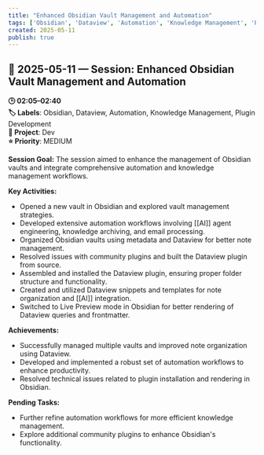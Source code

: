 ```yaml
---
title: "Enhanced Obsidian Vault Management and Automation"
tags: ['Obsidian', 'Dataview', 'Automation', 'Knowledge Management', 'Plugin Development']
created: 2025-05-11
publish: true
---
```


## 📅 2025-05-11 — Session: Enhanced Obsidian Vault Management and Automation

**🕒 02:05–02:40**  
**🏷️ Labels**: Obsidian, Dataview, Automation, Knowledge Management, Plugin Development  
**📂 Project**: Dev  
**⭐ Priority**: MEDIUM  


**Session Goal:**
The session aimed to enhance the management of Obsidian vaults and integrate comprehensive automation and knowledge management workflows.

**Key Activities:**
- Opened a new vault in Obsidian and explored vault management strategies.
- Developed extensive automation workflows involving [[AI]] agent engineering, knowledge archiving, and email processing.
- Organized Obsidian vaults using metadata and Dataview for better note management.
- Resolved issues with community plugins and built the Dataview plugin from source.
- Assembled and installed the Dataview plugin, ensuring proper folder structure and functionality.
- Created and utilized Dataview snippets and templates for note organization and [[AI]] integration.
- Switched to Live Preview mode in Obsidian for better rendering of Dataview queries and frontmatter.

**Achievements:**
- Successfully managed multiple vaults and improved note organization using Dataview.
- Developed and implemented a robust set of automation workflows to enhance productivity.
- Resolved technical issues related to plugin installation and rendering in Obsidian.

**Pending Tasks:**
- Further refine automation workflows for more efficient knowledge management.
- Explore additional community plugins to enhance Obsidian's functionality.
